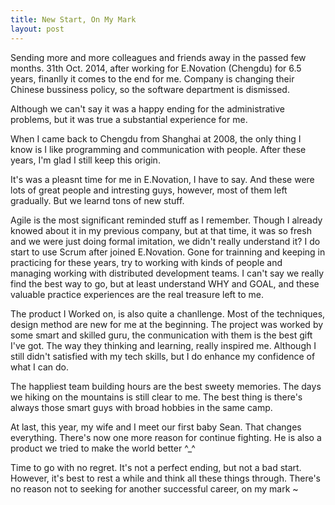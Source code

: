 ```yaml
---
title: New Start, On My Mark
layout: post
---
```


Sending more and more colleagues and friends away in the passed few months. 31th Oct. 2014, after working for E.Novation (Chengdu) for 6.5 years, finanlly it comes to the end for me. Company is changing their Chinese bussiness policy, so the software department is dismissed.

Although we can't say it was a happy ending for the administrative problems, but it was true a substantial experience for me. 

When I came back to Chengdu from Shanghai at 2008, the only thing I know is I like programming and communication with people. After these years, I'm glad I still keep this origin.

It's was a pleasnt time for me in E.Novation, I have to say. And these were lots of great people and intresting guys, however, most of them left gradually. But we learnd tons of new stuff.

Agile is the most significant reminded stuff as I remember. Though I already knowed about it in my previous company, but at that time, it was so fresh and we were just doing formal imitation, we didn't really understand it? I do start to use Scrum after joined E.Novation. Gone for trainning and keeping in practicing for these years, try to working with kinds of people and managing working with distributed development teams. I can't say we really find the best way to go, but at least understand WHY and GOAL, and these valuable practice experiences are the real treasure left to me. 

The product I Worked on, is also quite a chanllenge. Most of the techniques, design method are new for me at the beginning. The project was worked by some smart and skilled guru, the conmunication with them is the best gift I've got. The way they thinking and learning, really inspired me. Although I still didn't satisfied with my  tech skills, but I do enhance my confidence of what I can do. 

The happliest team building hours are the best sweety memories. The days we hiking on the mountains is still clear to me. The best thing is there's always those smart guys with broad hobbies in the same camp. 

At last, this year, my wife and I meet our first baby Sean. That changes everything. There's now one more reason for continue fighting. He is also a product we tried to make the world better ^_^

Time to go with no regret. It's not a perfect ending, but not a bad start. However, it's best to rest a while and think all these things through. There's no reason not to seeking for another successful career, on my mark ~